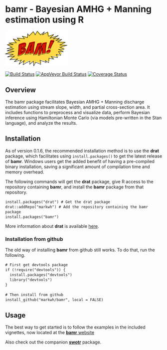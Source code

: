 # bamr - Bayesian AMHG + Manning estimation using R

<img src="https://raw.githubusercontent.com/markwh/mcfli-swotr/master/logos/bamr/logo.png" width=200 alt="bamr Logo"/>

[![Build Status](https://travis-ci.org/markwh/bamr.svg?branch=master)](https://travis-ci.org/markwh/bamr) 
[![AppVeyor Build Status](https://ci.appveyor.com/api/projects/status/github/markwh/bamr?branch=master&svg=true)](https://ci.appveyor.com/project/markwh/bamr) 
[![Coverage Status](https://img.shields.io/codecov/c/github/markwh/bamr/master.svg)](https://codecov.io/github/markwh/bamr?branch=master)

## Overview

The bamr package facilitates Bayesian AMHG + Manning discharge estimation using stream slope, width, and partial cross-section area. It includes functions to preprocess and visualize data, perform Bayesian inference using Hamiltonian Monte Carlo (via models pre-written in the Stan language), and analyze the results. 

## Installation

As of version 0.1.6, the recommended installation method is to use the **drat** package, which facilitates using `install.packages()` to get the latest release of **bamr**. Windows users get the added benefit of having a pre-compiled binary installation, saving a significant amount of compilation time and memory overhead. 

The following commands will get the **drat** package, give R access to the repository containing **bamr**, and install the **bamr** package from that repository.

```
install.packages("drat") # Get the drat package
drat::addRepo("markwh") # Add the repository containing the bamr package
install.packages("bamr")
```

More information about **drat** is available [here](https://eddelbuettel.github.io/drat/DratForPackageUsers.html).


### Installation from github

The old way of installing **bamr** from github still works. To do that, run the following. 

```
# First get devtools package
if (!require("devtools")) {
  install.packages("devtools")
  library("devtools")
}

# Then install from github
install_github("markwh/bamr", local = FALSE)
```

## Usage

The best way to get started is to follow the examples in the included vignettes, now located at the [**bamr** website](https://markwh.github.io/bamr/index.html)

Also check out the companion [**swotr**](https://markwh.github.io/swotr/) package.

